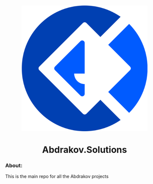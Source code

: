 <p align="center">
  <a href="https://robocadsim.readthedocs.io/en/latest/index.html">
    <img src="https://raw.githubusercontent.com/CADindustries/container/main/logos/AbdrakovSolutions.png" alt="Abdrakov.Solutions logo" width="400" height="400">
  </a>
</p>
<h1 align="center">Abdrakov.Solutions</h1>

<h3>About:</h3>  

This is the main repo for all the Abdrakov projects
